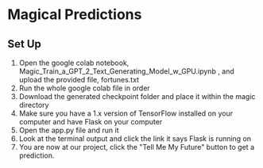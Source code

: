 # Magical Predictions

## Set Up
1) Open the google colab notebook, Magic_Train_a_GPT_2_Text_Generating_Model_w_GPU.ipynb , and upload the provided file, fortunes.txt
2) Run the whole google colab file in order
3) Download the generated checkpoint folder and place it within the magic directory
4) Make sure you have a 1.x version of TensorFlow installed on your computer and have Flask on your computer
5) Open the app.py file and run it
6) Look at the terminal output and click the link it says Flask is running on
7) You are now at our project, click the "Tell Me My Future" button to get a prediction.
